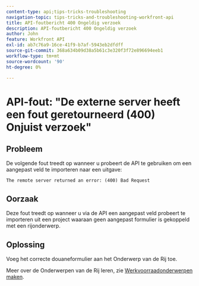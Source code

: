 ```yaml
---
content-type: api;tips-tricks-troubleshooting
navigation-topic: tips-tricks-and-troubleshooting-workfront-api
title: API-foutbericht 400 Ongeldig verzoek
description: API-foutbericht 400 Ongeldig verzoek
author: John
feature: Workfront API
exl-id: ab7c76a9-16ce-41f9-b7af-5943eb2dfdff
source-git-commit: 368a634b09d38a5b61c3e320f3f72e896694eeb1
workflow-type: tm+mt
source-wordcount: '90'
ht-degree: 0%

---
```



# API-fout: &quot;De externe server heeft een fout geretourneerd (400) Onjuist verzoek&quot;

## Probleem

De volgende fout treedt op wanneer u probeert de API te gebruiken om een aangepast veld te importeren naar een uitgave:

`The remote server returned an error: (400) Bad Request`

## Oorzaak

Deze fout treedt op wanneer u via de API een aangepast veld probeert te importeren uit een project waaraan geen aangepast formulier is gekoppeld met een rijonderwerp.

## Oplossing

Voeg het correcte douaneformulier aan het Onderwerp van de Rij toe.

Meer over de Onderwerpen van de Rij leren, zie [Werkvoorraadonderwerpen maken](../../manage-work/requests/create-and-manage-request-queues/create-queue-topics.md).
